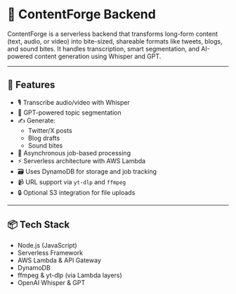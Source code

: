 # 🧠 ContentForge Backend

ContentForge is a serverless backend that transforms long-form content (text, audio, or video) into bite-sized, shareable formats like tweets, blogs, and sound bites. It handles transcription, smart segmentation, and AI-powered content generation using Whisper and GPT.

---

## 🚀 Features

- 🎙️ Transcribe audio/video with Whisper
- 🧠 GPT-powered topic segmentation
- ✍️ Generate:
  - Twitter/X posts
  - Blog drafts
  - Sound bites
- 🔁 Asynchronous job-based processing
- ⚡ Serverless architecture with AWS Lambda
- 🗃️ Uses DynamoDB for storage and job tracking
- 📹 URL support via `yt-dlp` and `ffmpeg`
- 🔒 Optional S3 integration for file uploads

---

## 📦 Tech Stack

- Node.js (JavaScript)
- Serverless Framework
- AWS Lambda & API Gateway
- DynamoDB
- ffmpeg & yt-dlp (via Lambda layers)
- OpenAI Whisper & GPT


